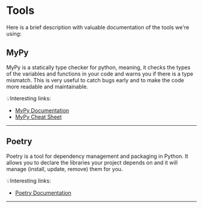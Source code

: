 # Tools

Here is a brief description with valuable documentation of the tools we're using:

## MyPy

MyPy is a statically type checker for python, meaning, it checks the types of the variables and functions in your code and warns you if there is a type mismatch. This is very useful to catch bugs early and to make the code more readable and maintainable.

:bulb:Interesting links:

- [MyPy Documentation](https://mypy.readthedocs.io/en/latest/index.html)
- [MyPy Cheat Sheet](https://mypy.readthedocs.io/en/latest/cheat_sheet_py3.html#cheat-sheet-py3)

---

## Poetry

Poetry is a tool for dependency management and packaging in Python. It allows you to declare the libraries your project depends on and it will manage (install, update, remove) them for you.

:bulb:Interesting links:

- [Poetry Documentation](https://python-poetry.org/docs/basic-usage/)

---
